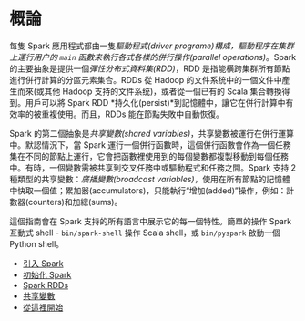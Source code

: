 # 概論

每隻 Spark 應用程式都由一隻*驅動程式(driver programe)*構成，驅動程序在集群上運行用户的 `main` 函數来執行各式各樣的*併行操作(parallel operations)*。Spark 的主要抽象是提供一個*彈性分布式資料集(RDD)*，RDD 是指能横跨集群所有節點進行併行計算的分區元素集合。RDDs 從 Hadoop 的文件系统中的一個文件中產生而來(或其他 Hadoop 支持的文件系统)，或者從一個已有的 Scala 集合轉換得到。用戶可以將 Spark RDD *持久化(persist)*到記憶體中，讓它在併行計算中有效率的被重複使用。而且，RDDs 能在節點失敗中自動恢復。

Spark 的第二個抽象是*共享變數(shared variables)*，共享變數被運行在併行運算中。默認情況下，當 Spark 運行一個併行函數時，這個併行函數會作為一個任務集在不同的節點上運行，它會把函數裡使用到的每個變數都複製移動到每個任務中。有時，一個變數需被共享到交叉任務中或驅動程式和任務之間。Spark 支持 2 種類型的共享變數：*廣播變數(broadcast variables)*，使用在所有節點的記憶體中快取一個值；累加器(accumulators)，只能執行“增加(added)”操作，例如：計數器(counters)和加總(sums)。

這個指南會在 Spark 支持的所有語言中展示它的每一個特性。簡單的操作 Spark 互動式 shell - `bin/spark-shell` 操作 Scala shell，或 `bin/pyspark` 啟動一個 Python shell。

* [引入 Spark](linking-with-spark.md)
* [初始化 Spark](initializing-spark.md)
* [Spark RDDs](rdds/README.md)
* [共享變數](shared-variables.md)
* [從這裡開始](from-here.md)
